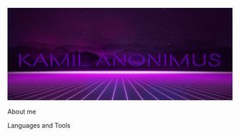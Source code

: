 [![Header](https://github.com/KamilAnonimus/KamilAnonimus/blob/main/assets/5%20копия.png)](#)

About me

Languages and Tools